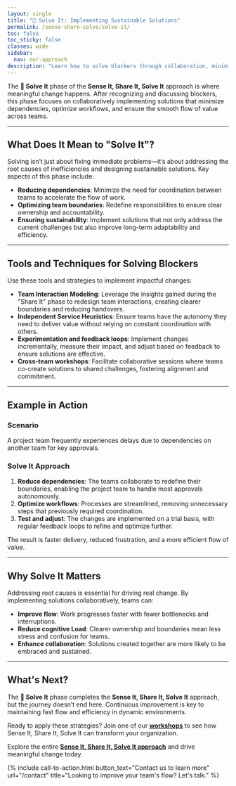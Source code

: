 ```yaml
---
layout: single
title: "🤝 Solve It: Implementing Sustainable Solutions"
permalink: /sense-share-solve/solve-it/
toc: false  
toc_sticky: false
classes: wide
sidebar:
  nav: our-approach
description: "Learn how to solve blockers through collaboration, minimizing dependencies, and optimizing team boundaries to achieve faster flow and reduced cognitive load."
---
```


The **🤝 Solve It** phase of the **Sense It, Share It, Solve It** approach is where meaningful change happens. After recognizing and discussing blockers, this phase focuses on collaboratively implementing solutions that minimize dependencies, optimize workflows, and ensure the smooth flow of value across teams.

---

## What Does It Mean to "Solve It"?

Solving isn’t just about fixing immediate problems—it’s about addressing the root causes of inefficiencies and designing sustainable solutions. Key aspects of this phase include:

- **Reducing dependencies**: Minimize the need for coordination between teams to accelerate the flow of work.
- **Optimizing team boundaries**: Redefine responsibilities to ensure clear ownership and accountability.
- **Ensuring sustainability**: Implement solutions that not only address the current challenges but also improve long-term adaptability and efficiency.

---

## Tools and Techniques for Solving Blockers

Use these tools and strategies to implement impactful changes:

- **Team Interaction Modeling**: Leverage the insights gained during the "Share It" phase to redesign team interactions, creating clearer boundaries and reducing handovers.
- **Independent Service Heuristics**: Ensure teams have the autonomy they need to deliver value without relying on constant coordination with others.
- **Experimentation and feedback loops**: Implement changes incrementally, measure their impact, and adjust based on feedback to ensure solutions are effective.
- **Cross-team workshops**: Facilitate collaborative sessions where teams co-create solutions to shared challenges, fostering alignment and commitment.

---

## Example in Action

### Scenario

A project team frequently experiences delays due to dependencies on another team for key approvals.

### Solve It Approach

1. **Reduce dependencies**: The teams collaborate to redefine their boundaries, enabling the project team to handle most approvals autonomously.
2. **Optimize workflows**: Processes are streamlined, removing unnecessary steps that previously required coordination.
3. **Test and adjust**: The changes are implemented on a trial basis, with regular feedback loops to refine and optimize further.

The result is faster delivery, reduced frustration, and a more efficient flow of value.

---

## Why Solve It Matters

Addressing root causes is essential for driving real change. By implementing solutions collaboratively, teams can:

- **Improve flow**: Work progresses faster with fewer bottlenecks and interruptions.
- **Reduce cognitive Load**: Clearer ownership and boundaries mean less stress and confusion for teams.
- **Enhance collaboration**: Solutions created together are more likely to be embraced and sustained.

---

## What's Next?

The **🤝 Solve It** phase completes the **Sense It, Share It, Solve It** approach, but the journey doesn’t end here. Continuous improvement is key to maintaining fast flow and efficiency in dynamic environments.

Ready to apply these strategies? Join one of our **[workshops](/team-topologies-applied#workshops)** to see how Sense It, Share It, Solve It can transform your organization.

Explore the entire **[Sense It, Share It, Solve It approach](/sense-share-solve/)** and drive meaningful change today.

{% include call-to-action.html button_text="Contact us to learn more" url="/contact" title="Looking to improve your team's flow? Let's talk." %}

